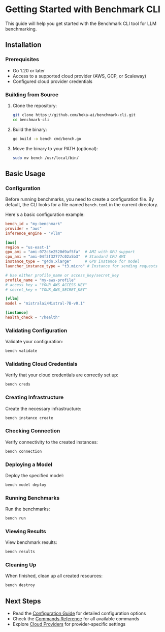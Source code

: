 # Getting Started with Benchmark CLI

This guide will help you get started with the Benchmark CLI tool for LLM benchmarking.

## Installation

### Prerequisites

- Go 1.20 or later
- Access to a supported cloud provider (AWS, GCP, or Scaleway)
- Configured cloud provider credentials

### Building from Source

1. Clone the repository:

   ```bash
   git clone https://github.com/heka-ai/benchmark-cli.git
   cd benchmark-cli
   ```

2. Build the binary:

   ```bash
   go build -o bench cmd/bench.go
   ```

3. Move the binary to your PATH (optional):
   ```bash
   sudo mv bench /usr/local/bin/
   ```

## Basic Usage

### Configuration

Before running benchmarks, you need to create a configuration file. By default, the CLI looks for a file named `bench.toml` in the current directory.

Here's a basic configuration example:

```toml
bench_id = "my-benchmark"
provider = "aws"
inference_engine = "vllm"

[aws]
region = "us-east-1"
gpu_ami = "ami-072c3e2520d9af5fa"  # AMI with GPU support
cpu_ami = "ami-04f3f32777c02a5b3"  # Standard CPU AMI
instance_type = "g4dn.xlarge"      # GPU instance for model
launcher_instance_type = "t3.micro" # Instance for sending requests

# Use either profile_name or access_key/secret_key
profile_name = "my-aws-profile"
# access_key = "YOUR_AWS_ACCESS_KEY"
# secret_key = "YOUR_AWS_SECRET_KEY"

[vllm]
model = "mistralai/Mistral-7B-v0.1"

[instance]
health_check = "/health"
```

### Validating Configuration

Validate your configuration:

```bash
bench validate
```

### Validating Cloud Credentials

Verify that your cloud credentials are correctly set up:

```bash
bench creds
```

### Creating Infrastructure

Create the necessary infrastructure:

```bash
bench instance create
```

### Checking Connection

Verify connectivity to the created instances:

```bash
bench connection
```

### Deploying a Model

Deploy the specified model:

```bash
bench model deploy
```

### Running Benchmarks

Run the benchmarks:

```bash
bench run
```

### Viewing Results

View benchmark results:

```bash
bench results
```

### Cleaning Up

When finished, clean up all created resources:

```bash
bench destroy
```

## Next Steps

- Read the [Configuration Guide](configuration.md) for detailed configuration options
- Check the [Commands Reference](commands.md) for all available commands
- Explore [Cloud Providers](cloud-providers.md) for provider-specific settings
